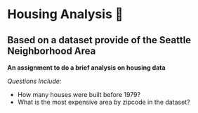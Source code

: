 # Housing Analysis :house_with_garden:
## Based on a dataset provide of the Seattle Neighborhood Area

**An assignment to do a brief analysis on housing data**

*Questions Include:*
* How many houses were built before 1979?
* What is the most expensive area by zipcode in the dataset?
